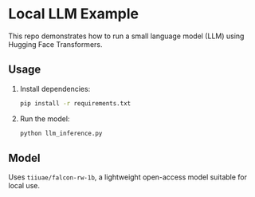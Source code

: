 # Local LLM Example

This repo demonstrates how to run a small language model (LLM) using Hugging Face Transformers.

## Usage

1. Install dependencies:
   ```bash
   pip install -r requirements.txt
   ```

2. Run the model:
   ```bash
   python llm_inference.py
   ```

## Model

Uses `tiiuae/falcon-rw-1b`, a lightweight open-access model suitable for local use.
